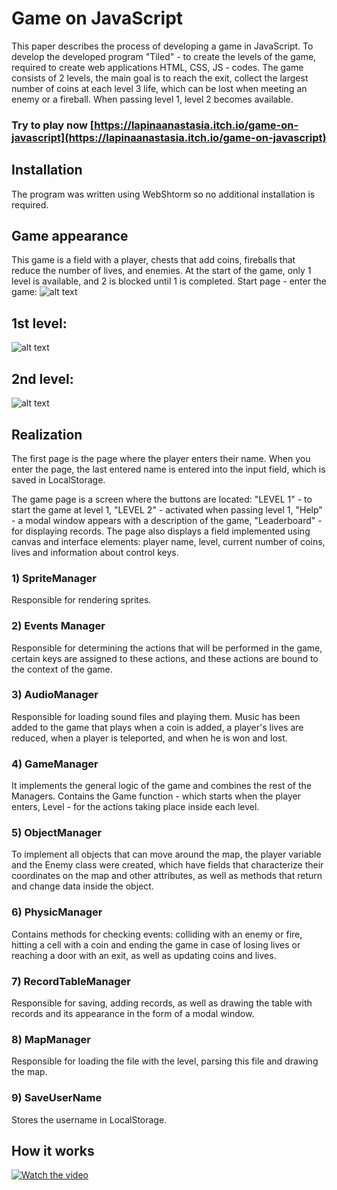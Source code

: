 # Game on JavaScript


This paper describes the process of developing a game in JavaScript. To develop the developed program "Tiled" - to create the levels of the game, required to create web applications HTML, CSS, JS - codes. The game consists of 2 levels, the main goal is to reach the exit, collect the largest number of coins at each level 3 life, which can be lost when meeting an enemy or a fireball. When passing level 1, level 2 becomes available.

### Try to play now [https://lapinaanastasia.itch.io/game-on-javascript](https://lapinaanastasia.itch.io/game-on-javascript)

## Installation

The program was written using WebShtorm so no additional installation is required.

## Game appearance

This game is a field with a player, chests that add coins, fireballs that reduce the number of lives, and enemies. At the start of the game, only 1 level is available, and 2 is blocked until 1 is completed. Start page - enter the game:
![alt text](https://i.ibb.co/fXkVmSY/entry.png)

## 1st level:
![alt text](https://i.ibb.co/qmnt8Vw/1.png)

## 2nd level:
![alt text](https://i.ibb.co/L888LhR/2.png)

## Realization
The first page is the page where the player enters their name. When you enter the page, the last entered name is entered into the input field, which is saved in LocalStorage.

The game page is a screen where the buttons are located: "LEVEL 1" - to start the game at level 1, "LEVEL 2" - activated when passing level 1, "Help" - a modal window appears with a description of the game, "Leaderboard" - for displaying records. The page also displays a field implemented using canvas and interface elements: player name, level, current number of coins, lives and information about control keys.

### 1) SpriteManager
Responsible for rendering sprites.

### 2) Events Manager
Responsible for determining the actions that will be performed in the game, certain keys are assigned to these actions, and these actions are bound to the context of the game.

### 3) AudioManager
Responsible for loading sound files and playing them. Music has been added to the game that plays when a coin is added, a player's lives are reduced, when a player is teleported, and when he is won and lost.

### 4) GameManager
It implements the general logic of the game and combines the rest of the Managers. Contains the Game function - which starts when the player enters, Level - for the actions taking place inside each level.

### 5) ObjectManager
To implement all objects that can move around the map, the player variable and the Enemy class were created, which have fields that characterize their coordinates on the map and other attributes, as well as methods that return and change data inside the object.

### 6) PhysicManager
Contains methods for checking events: colliding with an enemy or fire, hitting a cell with a coin and ending the game in case of losing lives or reaching a door with an exit, as well as updating coins and lives.

### 7) RecordTableManager
Responsible for saving, adding records, as well as drawing the table with records and its appearance in the form of a modal window.

### 8) MapManager
Responsible for loading the file with the level, parsing this file and drawing the map.

### 9) SaveUserName
Stores the username in LocalStorage.

## How it works

[![Watch the video](https://i.ibb.co/L888LhR/2.png)](https://youtu.be/15xsV8cUw8U)
